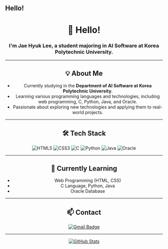 ## Hello!
<div align="center">

# 👋 Hello!  
### I'm Jae Hyuk Lee, a student majoring in AI Software at Korea Polytechnic University.

---

## 💡 About Me

- Currently studying in the **Department of AI Software at Korea Polytechnic University**.
- Learning various programming languages and technologies, including web programming, C, Python, Java, and Oracle.
- Passionate about exploring new technologies and applying them to real-world projects.

---

## 🛠️ Tech Stack

![HTML5](https://img.shields.io/badge/HTML5-E34F26?style=flat-square&logo=html5&logoColor=white)
![CSS3](https://img.shields.io/badge/CSS3-1572B6?style=flat-square&logo=css3&logoColor=white)
![C](https://img.shields.io/badge/C-00599C?style=flat-square&logo=c&logoColor=white)
![Python](https://img.shields.io/badge/Python-3776AB?style=flat-square&logo=python&logoColor=white)
![Java](https://img.shields.io/badge/Java-007396?style=flat-square&logo=java&logoColor=white)
![Oracle](https://img.shields.io/badge/Oracle-F80000?style=flat-square&logo=oracle&logoColor=white)

---

## 🌱 Currently Learning

- Web Programming (HTML, CSS)
- C Language, Python, Java
- Oracle Database

---

## 📫 Contact

[![Gmail Badge](https://img.shields.io/badge/Gmail-d14836?style=flat-square&logo=Gmail&logoColor=white&link=mailto:2501340038@gmail.com)](mailto:2501340038lee@gmail.com)

---

[![GitHub Stats](https://github-readme-stats.vercel.app/api?username=yourusername&show_icons=true&theme=radical)](https://github.com/yourusername)

</div>


